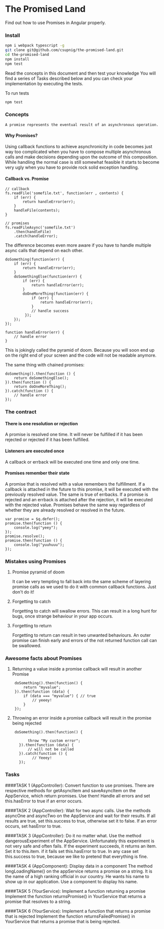 # The Promised Land

Find out how to use Promises in Angular properly.

### Install

```sh
npm i webpack typescript -g
git clone git@github.com/csupnig/the-promised-land.git
cd the-promised-land
npm install
npm test
```

Read the concepts in this document and then test your knowledge
You will find a series of Tasks described below and you can check your implementation by executing the tests.

To run tests

```sh
npm test
```


### Concepts

    A promise represents the eventual result of an asynchronous operation.
    
#### Why Promises?
Using callback functions to achieve asynchronicity in code becomes just way too complicated when you have to compose multiple asynchronous calls and make decisions depending upon the outcome of this composition. While handling the normal case is still somewhat feasible it starts to become very ugly when you have to provide rock solid exception handling.

#### Callback vs. Promise

    // callback
    fs.readFile('somefile.txt', function(err , contents) {
        if (err) {
            return handleError(err);
        }
        handleFile(contents);
    }
    
    // promises
    fs.readFileAsync('somefile.txt')
        .then(handleFile)
        .catch(handleError);
        
The difference becomes even more aware if you have to handle multiple async calls that depend on each other.
        
    doSomething(function(err) {
        if (err) {
            return handleError(err);
        }
        doSomethingElse(function(err) {
            if (err) {
                return handleError(err);
            }
            doOneMoreThing(function(err) {
                if (err) {
                    return handleError(err);
                }
                // handle success
             });
        });
    });
        
    function handleError(err) {
        // handle error
    }
    
This is jokingly called the pyramid of doom. Because you will soon end up on the right end of your screen
and the code will not be readable anymore. 

The same thing with chained promises:
    
    doSomething().then(function () {
        return doSomethingElse();
    }).then(function () {
        return doOneMoreThing();
    }).catch(function () {
        // handle error
    });

### The contract

#### There is one resolution or rejection
A promise is resolved one time. It will never be fulfilled if it has been rejected or rejected if it has been fulfilled.

#### Listeners are executed once
A callback or errback will be executed one time and only one time.

#### Promises remember their state
A promise that is resolved with a value remembers the fulfillment. If a callback is attached in the future to this promise, it will be executed with the previously resolved value. The same is true of errbacks. If a promise is rejected and an errback is attached after the rejection, it will be executed with the rejected value. Promises behave the same way regardless of whether they are already resolved or resolved in the future.
    
    var promise = $q.defer();
    promise.then(function () {
        console.log("yeey");
    });
    promise.resolve();
    promise.then(function () {
        console.log("yuuhuuu");
    });

### Mistakes using Promises

1. Promise pyramid of doom

    It can be very tempting to fall back into the same scheme of layering promise calls as we used to do it with common callback
    functions. Just don't do it!
2. Forgetting to catch

    Forgetting to catch will swallow errors. This can result in a long hunt for bugs, once strange behaviour in your app occurs.
3. Forgetting to return

    Forgetting to return can result in two unwanted behaviours. An outer promise can finish early and errors of the not returned function
    call can be swallowed.
    
### Awesome facts about Promises
1. Returning a value inside a promise callback will result in another Promise
    
        doSomething().then(function() {
            return "myvalue";
        }).then(function (data) {
            if (data === "myvalue") { // true
                // yeeey!
            }
        });
        
2. Throwing an error inside a promise callback will result in the promise being rejected      
        
        doSomething().then(function() {
               
              throw "My custom error";
          }).then(function (data) {
              // will not be called
          }).catch(function () {
                // Yeeey!
          });

### Tasks

####TASK 1 (AppController): Convert function to use promises.
    There are respective methods for getAsyncItem and saveAsyncItem on the AppService, which return promises.
    Use them!
    Handle all errors and set this.hasError to true if an error occurs.
    
####TASK 2 (AppController): Wait for two async calls.
    Use the methods asyncOne and asyncTwo on the AppService and wait for their results.
    If all results are true, set this.success to true, otherwise set it to false.
    If an error occurs, set hasError to true.

####TASK 3 (AppController): Do it no matter what.
    Use the method dangerousExperiment of the AppService. Unfortunately this experiment is not
    very safe and often fails. If the experiment succeeds, it returns an item. Set it to this.item.
    if it fails set this.hasError to true.
    In any case set this.success to true, because we like to pretend that everything is fine.

####TASK 4 (AppComponent): Display data in a component
    The method longLoadingName() on the appService returns a promise on a string. It is the name of a high ranking
    official in our country. He wants his name to show up in our application. Use a component to display his name.
    
####TASK 5 (YourService): Implement a function returning a promise
    Implement the function returnsPromise() in YourService that returns a promise that resolves to a string.
    
####TASK 6 (YourService): Implement a function that returns a promise that is rejected
    Implement the function returnsFailedPromise() in YourService that returns a promise that is being rejected.
